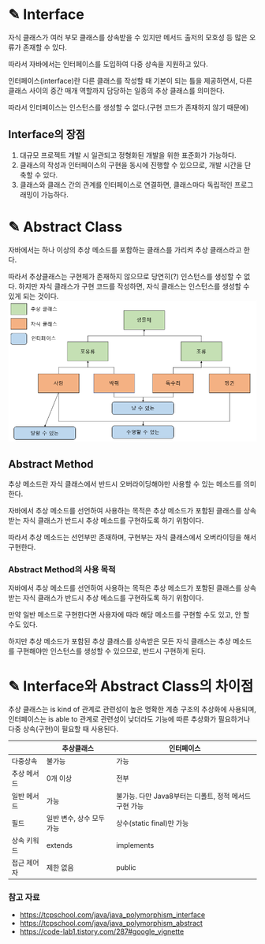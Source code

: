 # ✎ Interface
자식 클래스가 여러 부모 클래스를 상속받을 수 있지만 메서드 출저의 모호성 등 많은 오류가 존재할 수 있다.

따라서 자바에서는 인터페이스를 도입하여 다중 상속을 지원하고 있다.

인터페이스(interface)란 다른 클래스를 작성할 때 기본이 되는 틀을 제공하면서, 다른 클래스 사이의 중간 매개 역할까지 담당하는 일종의 추상 클래스를 의미한다.

따라서 인터페이스는 인스턴스를 생성할 수 없다.(구현 코드가 존재하지 않기 때문에)

## Interface의 장점
1. 대규모 프로젝트 개발 시 일관되고 정형화된 개발을 위한 표준화가 가능하다.
2. 클래스의 작성과 인터페이스의 구현을 동시에 진행할 수 있으므로, 개발 시간을 단축할 수 있다.
3. 클래스와 클래스 간의 관계를 인터페이스로 연결하면, 클래스마다 독립적인 프로그래밍이 가능하다.


# ✎ Abstract Class
자바에서는 하나 이상의 추상 메소드를 포함하는 클래스를 가리켜 추상 클래스라고 한다.

따라서 추상클래스는 구현체가 존재하지 않으므로 당연히(?) 인스턴스를 생성할 수 없다.
하지만 자식 클래스가 구현 코드를 작성하면, 자식 클래스는 인스턴스를 생성할 수 있게 되는 것이다.
![Interface and Abstract Class.png](image%2FinterfaceAndAbstractClass%2FInterface%20and%20Abstract%20Class.png)

## Abstract Method
추상 메소드란 자식 클래스에서 반드시 오버라이딩해야만 사용할 수 있는 메소드를 의미한다.

자바에서 추상 메소드를 선언하여 사용하는 목적은 추상 메소드가 포함된 클래스를 상속받는 자식 클래스가 반드시 추상 메소드를 구현하도록 하기 위함이다.

따라서 추상 메소드는 선언부만 존재하며, 구현부는 자식 클래스에서 오버라이딩을 해서 구현한다.

### Abstract Method의 사용 목적
자바에서 추상 메소드를 선언하여 사용하는 목적은 추상 메소드가 포함된 클래스를 상속받는 자식 클래스가 반드시 추상 메소드를 구현하도록 하기 위함이다.

만약 일반 메소드로 구현한다면 사용자에 따라 해당 메소드를 구현할 수도 있고, 안 할 수도 있다.

하지만 추상 메소드가 포함된 추상 클래스를 상속받은 모든 자식 클래스는 추상 메소드를 구현해야만 인스턴스를 생성할 수 있으므로, 반드시 구현하게 된다.

# ✎ Interface와 Abstract Class의 차이점
추상 클래스는 is kind of 관계로 관련성이 높은 명확한 계층 구조의 추상화에 사용되며, 인터페이스는 is able to 관계로 관련성이 낮더라도 기능에 따른 추상화가 필요하거나 다중 상속(구현)이 필요할 때 사용된다.

|         | 추상클래스	           | 인터페이스                              |
|---------|------------------|------------------------------------|
| 다중상속    | 	불가능             | 가능                                 |
| 추상 메서드	 | 0개 이상	           | 전부                                 |
| 일반 메서드	 | 가능               | 불가능. 다만 Java8부터는 디폴트, 정적 메서드 구현 가능 |
| 필드	     | 일반 변수, 상수 모두 가능	 | 상수(static final)만 가능               |
| 상속 키워드	 | extends          | implements                         |
| 접근 제어자	 | 제한 없음	           | public                             |
### 참고 자료
- https://tcpschool.com/java/java_polymorphism_interface
- https://tcpschool.com/java/java_polymorphism_abstract
- https://code-lab1.tistory.com/287#google_vignette